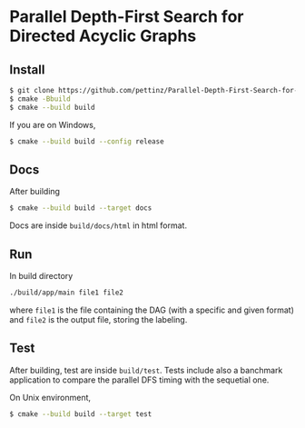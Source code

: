 # Parallel Depth-First Search for Directed Acyclic Graphs

## Install

```bash
$ git clone https://github.com/pettinz/Parallel-Depth-First-Search-for-DAG.git && cd Parallel-Depth-First-Search-for-DAG
$ cmake -Bbuild
$ cmake --build build
```

If you are on Windows,

```bash
$ cmake --build build --config release
```

## Docs

After building

```bash
$ cmake --build build --target docs
```

Docs are inside `build/docs/html` in html format.

## Run

In build directory

```bash
./build/app/main file1 file2
```

where `file1` is the file containing the DAG (with a specific and given format) and `file2` is the output file, storing the labeling.

## Test

After building, test are inside `build/test`. Tests include also a banchmark application to compare the parallel DFS timing with the sequetial one.

On Unix environment,

```bash
$ cmake --build build --target test
```
